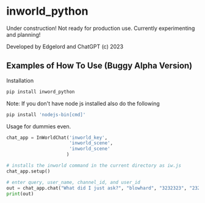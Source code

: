 # inworld_python

Under construction! Not ready for production use. Currently experimenting and planning!

Developed by Edgelord and ChatGPT (c) 2023

## Examples of How To Use (Buggy Alpha Version)

Installation
```python
pip install inword_python
```
Note: If you don't have node js installed also do the following
```python
pip install 'nodejs-bin[cmd]'
```

Usage for dummies even.

```python
chat_app = InWorldChat('inworld_key', 
                       'inworld_scene', 
                       'inworld_scene'
                      )

# installs the inworld command in the current directory as iw.js
chat_app.setup()

# enter query, user_name, channel_id, and user_id
out = chat_app.chat("What did I just ask?", "blowhard", "3232323", "23232323")
print(out)
```
